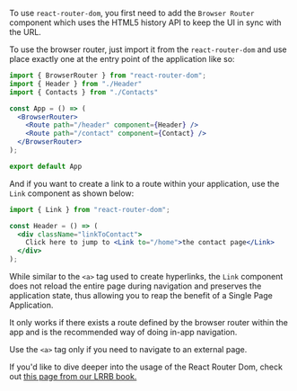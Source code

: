 To use `react-router-dom`, you first need to add the `Browser Router` component which uses the HTML5 history API to keep the UI in sync with the URL. 

To use the browser router, just import it from the `react-router-dom` and use place exactly one at the entry point of the application like so:

```jsx
import { BrowserRouter } from "react-router-dom";
import { Header } from "./Header"
import { Contacts } from "./Contacts"

const App = () => (
  <BrowserRouter>
    <Route path="/header" component={Header} />
    <Route path="/contact" component={Contact} />
  </BrowserRouter>
);

export default App
```

And if you want to create a link to a route within your application, use the `Link` component as shown below: 

```jsx
import { Link } from "react-router-dom";

const Header = () => (
  <div className="linkToContact">
    Click here to jump to <Link to="/home">the contact page</Link>
  </div>
);
```

While similar to the `<a>` tag used to create hyperlinks, the `Link` component does not reload the entire page during navigation and preserves the application state, thus allowing you to reap the benefit of a Single Page Application.

It only works if there exists a route defined by the browser router within the app and is the recommended way of doing in-app navigation.

Use the `<a>` tag only if you need to navigate to an external page.

If you'd like to dive deeper into the usage of the React Router Dom, check out [this page from our LRRB book.](https://www.bigbinary.com/books/learn-rubyonrails-book/basics-of-react-router-dom)